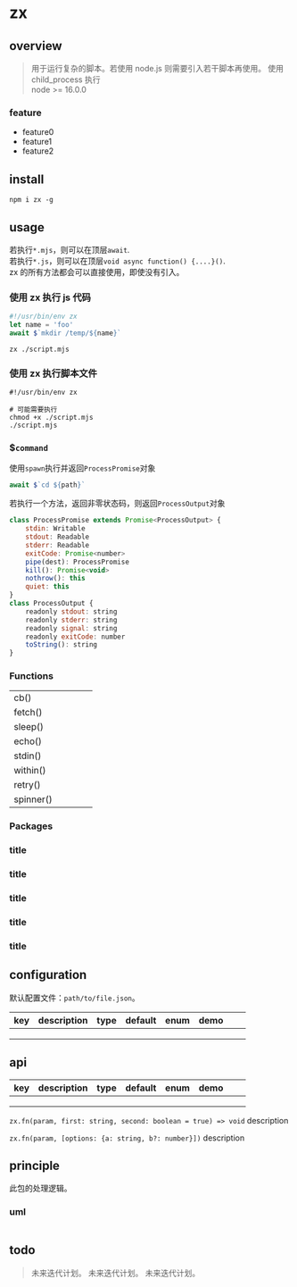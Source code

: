 # zx

## overview

> 用于运行复杂的脚本。若使用 node.js 则需要引入若干脚本再使用。
> 使用 child_process 执行  
> node >= 16.0.0

### feature

- feature0
- feature1
- feature2

## install

`npm i zx -g`

## usage

若执行`*.mjs`，则可以在顶层`await`.  
若执行`*.js`，则可以在顶层`void async function() {....}()`.  
zx 的所有方法都会可以直接使用，即使没有引入。

### 使用 zx 执行 js 代码

```js
#!/usr/bin/env zx
let name = 'foo'
await $`mkdir /temp/${name}`
```

```shell
zx ./script.mjs
```

### 使用 zx 执行脚本文件

```shell
#!/usr/bin/env zx

# 可能需要执行
chmod +x ./script.mjs
./script.mjs
```

### $`command`

使用`spawn`执行并返回`ProcessPromise`对象

```js
await $`cd ${path}`
```

若执行一个方法，返回非零状态码，则返回`ProcessOutput`对象

```js
class ProcessPromise extends Promise<ProcessOutput> {
    stdin: Writable
    stdout: Readable
    stderr: Readable
    exitCode: Promise<number>
    pipe(dest): ProcessPromise
    kill(): Promise<void>
    nothrow(): this
    quiet: this
}
class ProcessOutput {
    readonly stdout: string
    readonly stderr: string
    readonly signal: string
    readonly exitCode: number
    toString(): string
}
```

### Functions

|           |     |     |     |     |
| --------- | --- | --- | --- | --- |
| cb()      |     |     |     |     |
| fetch()   |     |     |     |     |
| sleep()   |     |     |     |     |
| echo()    |     |     |     |     |
| stdin()   |     |     |     |     |
| within()  |     |     |     |     |
| retry()   |     |     |     |     |
| spinner() |     |     |     |     |

### Packages

### title

### title

### title

### title

### title

## configuration

默认配置文件：`path/to/file.json`。

<!-- prettier-ignore-start -->
|key|description|type|default|enum|demo|||
|-|-|-|-|-|-|-|-|
|||||||||
|||||||||
|||||||||
<!-- prettier-ignore-end -->

## api

<!-- prettier-ignore-start -->
|key|description|type|default|enum|demo|||
|-|-|-|-|-|-|-|-|
|||||||||
|||||||||
|||||||||
<!-- prettier-ignore-end -->

`zx.fn(param, first: string, second: boolean = true) => void`
description

`zx.fn(param, [options: {a: string, b?: number}])`
description

## principle

此包的处理逻辑。

### uml

```

```

## todo

> 未来迭代计划。
> 未来迭代计划。
> 未来迭代计划。

